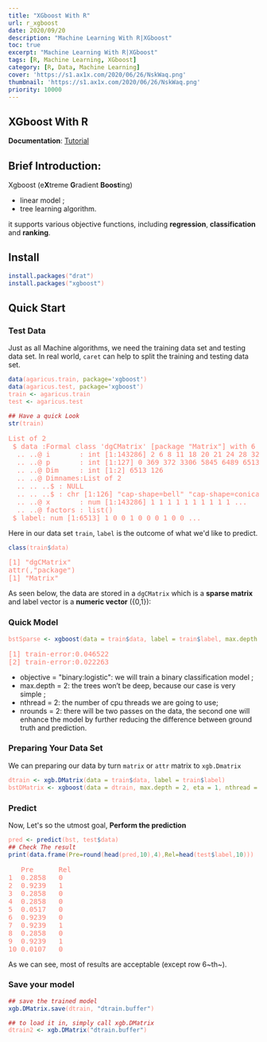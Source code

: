 ```yaml
---
title: "XGboost With R"
url: r_xgboost
date: 2020/09/20
description: "Machine Learning With R|XGboost"
toc: true
excerpt: "Machine Learning With R|XGboost"
tags: [R, Machine Learning, XGboost]
category: [R, Data, Machine Learning]
cover: 'https://s1.ax1x.com/2020/06/26/NskWaq.png'
thumbnail: 'https://s1.ax1x.com/2020/06/26/NskWaq.png'
priority: 10000
---
```

<style>
pre {
  color: salmon;
}
</style>

## XGboost With R

**Documentation**: [Tutorial](https://xgboost.readthedocs.io/en/latest/R-package/xgboostPresentation.html)

## Brief Introduction:
Xgboost (e**X**treme **G**radient **Boost**ing)

- linear model ;
- tree learning algorithm.

it supports various objective functions, including **regression**, **classification** and **ranking**.


## Install

```r
install.packages("drat")
install.packages("xgboost")
```

## Quick Start
### Test Data
Just as all Machine algorithms, we need the training data set and testing data set.
In real world, `caret` can help to split the training and testing data set.
```r
data(agaricus.train, package='xgboost')
data(agaricus.test, package='xgboost')
train <- agaricus.train
test <- agaricus.test
```

```r
## Have a quick Look
str(train)
```
<pre>
List of 2
 $ data :Formal class 'dgCMatrix' [package "Matrix"] with 6 slots
  .. ..@ i       : int [1:143286] 2 6 8 11 18 20 21 24 28 32 ...
  .. ..@ p       : int [1:127] 0 369 372 3306 5845 6489 6513 8380 8384 10991 ...
  .. ..@ Dim     : int [1:2] 6513 126
  .. ..@ Dimnames:List of 2
  .. .. ..$ : NULL
  .. .. ..$ : chr [1:126] "cap-shape=bell" "cap-shape=conical" "cap-shape=convex" "cap-shape=flat" ...
  .. ..@ x       : num [1:143286] 1 1 1 1 1 1 1 1 1 1 ...
  .. ..@ factors : list()
 $ label: num [1:6513] 1 0 0 1 0 0 0 1 0 0 ...
</pre>

Here in our data set `train`, `label` is the outcome of what we'd like to predict.

```r
class(train$data)
```
<pre>
[1] "dgCMatrix"
attr(,"package")
[1] "Matrix"
</pre>

As seen below, the data are stored in a `dgCMatrix` which is a **sparse matrix** and label vector is a **numeric vector** ({0,1}):

### Quick Model
```r
bstSparse <- xgboost(data = train$data, label = train$label, max.depth = 2, eta = 1, nthread = 2, nrounds = 2, objective = "binary:logistic")
```
<pre>
[1]	train-error:0.046522
[2]	train-error:0.022263
</pre>

- objective = "binary:logistic": we will train a binary classification model ;
- max.depth = 2: the trees won’t be deep, because our case is very simple ;
- nthread = 2: the number of cpu threads we are going to use;
- nrounds = 2: there will be two passes on the data, the second one will enhance the model by further reducing the difference between ground truth and prediction.

### Preparing Your Data Set
We can preparing our data by turn `matrix` or `attr` matrix to `xgb.Dmatrix`
```r
dtrain <- xgb.DMatrix(data = train$data, label = train$label)
bstDMatrix <- xgboost(data = dtrain, max.depth = 2, eta = 1, nthread = 2, nrounds = 2, objective = "binary:logistic")
```

### Predict
Now, Let's so the utmost goal,
**Perform the prediction**
```r
pred <- predict(bst, test$data)
## Check The result
print(data.frame(Pre=round(head(pred,10),4),Rel=head(test$label,10)))
```

<pre >
   Pre      Rel
1  0.2858   0
2  0.9239   1
3  0.2858   0
4  0.2858   0
5  0.0517   0
6  0.9239   0
7  0.9239   1
8  0.2858   0
9  0.9239   1
10 0.0107   0
</pre>

As we can see, most of results are acceptable (except row 6~th~).

### Save your model
```r
## save the trained model
xgb.DMatrix.save(dtrain, "dtrain.buffer")

## to load it in, simply call xgb.DMatrix
dtrain2 <- xgb.DMatrix("dtrain.buffer")
```
